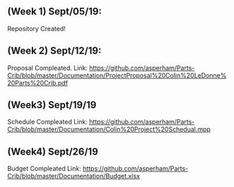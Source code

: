 (Week 1) Sept/05/19:
-----------
Repository Created!

(Week 2) Sept/12/19:
-----------
Proposal Compleated. Link: https://github.com/asperham/Parts-Crib/blob/master/Documentation/ProjectProposal%20Colin%20LeDonne%20Parts%20Crib.pdf

(Week3) Sept/19/19
------------
Schedule Compleated Link: https://github.com/asperham/Parts-Crib/blob/master/Documentation/Colin%20Project%20Schedual.mpp

(Week4) Sept/26/19
-----------
Budget Compleated Link: https://github.com/asperham/Parts-Crib/blob/master/Documentation/Budget.xlsx
